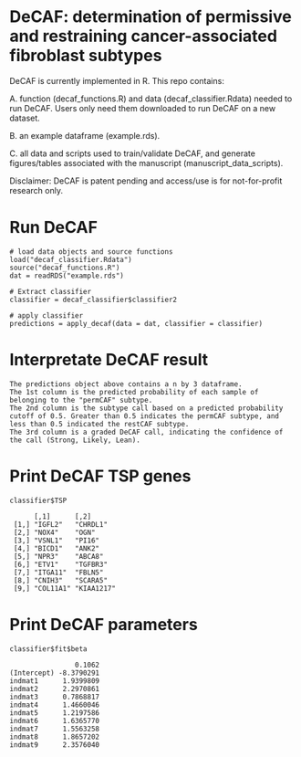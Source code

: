 # DeCAF: determination of permissive and restraining cancer-associated fibroblast subtypes

DeCAF is currently implemented in R. This repo contains:

A. function (decaf_functions.R) and data (decaf_classifier.Rdata) needed to run DeCAF. Users only need them downloaded to run DeCAF on a new dataset.

B. an example dataframe (example.rds).

C. all data and scripts used to train/validate DeCAF, and generate figures/tables associated with the manuscript (manuscript_data_scripts).

Disclaimer: DeCAF is patent pending and access/use is for not-for-profit research only.


# Run DeCAF
```{r}
# load data objects and source functions
load("decaf_classifier.Rdata")
source("decaf_functions.R")
dat = readRDS("example.rds")

# Extract classifier 
classifier = decaf_classifier$classifier2

# apply classifier 
predictions = apply_decaf(data = dat, classifier = classifier)
```
# Interpretate DeCAF result
```{r}
The predictions object above contains a n by 3 dataframe.
The 1st column is the predicted probability of each sample of belonging to the "permCAF" subtype. 
The 2nd column is the subtype call based on a predicted probability cutoff of 0.5. Greater than 0.5 indicates the permCAF subtype, and less than 0.5 indicated the restCAF subtype. 
The 3rd column is a graded DeCAF call, indicating the confidence of the call (Strong, Likely, Lean).
```

# Print DeCAF TSP genes
```{r}
classifier$TSP

      [,1]      [,2]      
 [1,] "IGFL2"   "CHRDL1"  
 [2,] "NOX4"    "OGN"     
 [3,] "VSNL1"   "PI16"    
 [4,] "BICD1"   "ANK2"    
 [5,] "NPR3"    "ABCA8"   
 [6,] "ETV1"    "TGFBR3"  
 [7,] "ITGA11"  "FBLN5"   
 [8,] "CNIH3"   "SCARA5"  
 [9,] "COL11A1" "KIAA1217"
```

# Print DeCAF parameters
```{r}
classifier$fit$beta

                0.1062
(Intercept) -8.3790291
indmat1      1.9399809
indmat2      2.2970861
indmat3      0.7868817
indmat4      1.4660046
indmat5      1.2197586
indmat6      1.6365770
indmat7      1.5563258
indmat8      1.8657202
indmat9      2.3576040
```
